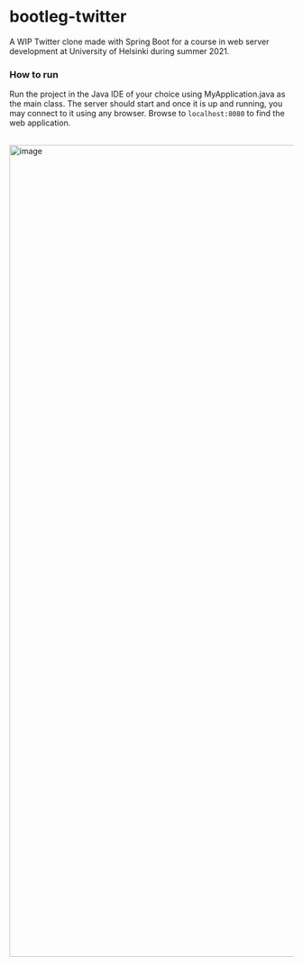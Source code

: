 # bootleg-twitter
A WIP Twitter clone made with Spring Boot for a course in web server development at University of Helsinki during summer 2021. 

### How to run
Run the project in the Java IDE of your choice using MyApplication.java as the main class. The server should start and once it is up and running, you may connect to it using any browser. Browse to `localhost:8080` to find the web application.
</br>
</br>

<img width="1440" alt="image" src="https://user-images.githubusercontent.com/65853349/162378199-c45300b1-d854-4083-a5d8-ccb964f4bd56.png">

